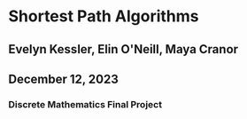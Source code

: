 # Shortest Path Algorithms
## Evelyn Kessler, Elin O'Neill, Maya Cranor
## December 12, 2023
### Discrete Mathematics Final Project
